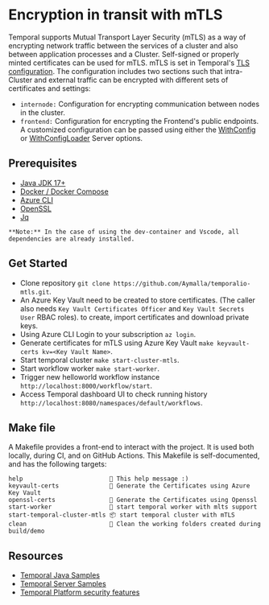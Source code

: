 # Encryption in transit with mTLS

Temporal supports Mutual Transport Layer Security (mTLS) as a way of encrypting network traffic
between the services of a cluster and also between application processes and a Cluster.
Self-signed or properly minted certificates can be used for mTLS. mTLS is set in
Temporal's [TLS configuration](https://docs.temporal.io/references/configuration/#tls).
The configuration includes two sections such that intra-Cluster and external traffic can be
encrypted with different sets of certificates and settings:

- `internode:` Configuration for encrypting communication between nodes in the cluster.
- `frontend:` Configuration for encrypting the Frontend's public endpoints.
A customized configuration can be passed using either the
[WithConfig](https://docs.temporal.io/references/server-options#withconfig) or
[WithConfigLoader](https://docs.temporal.io/references/server-options#withconfig) Server options.

## Prerequisites

- [Java JDK 17+](https://openjdk.org/install/)
- [Docker / Docker Compose](https://docs.docker.com/engine/install/)
- [Azure CLI](https://learn.microsoft.com/en-us/cli/azure/install-azure-cli)
- [OpenSSL](https://www.openssl.org/source/)
- [Jq](https://stedolan.github.io/jq/)

`**Note:** In the case of using the dev-container and Vscode, all dependencies are already installed.`

## Get Started

- Clone repository `git clone https://github.com/Aymalla/temporalio-mtls.git`.
- An Azure Key Vault need to be created to store certificates.
(The caller also needs `Key Vault Certificates Officer` and `Key Vault Secrets User` RBAC roles).
to create, import certificates and download private keys.
- Using Azure CLI Login to your subscription `az login`.
- Generate certificates for mTLS using Azure Key Vault `make keyvault-certs kv=<Key Vault Name>`.
- Start temporal cluster `make start-cluster-mtls`.
- Start workflow worker `make start-worker`.
- Trigger new helloworld workflow instance `http://localhost:8000/workflow/start`.
- Access Temporal dashboard UI to check running history
`http://localhost:8080/namespaces/default/workflows`.

## Make file

A Makefile provides a front-end to interact with the project. It is used both locally, during CI,
and on GitHub Actions. This Makefile is self-documented, and has the following targets:

```text
help                        💬 This help message :)
keyvault-certs              🔐 Generate the Certificates using Azure Key Vault
openssl-certs               🔐 Generate the Certificates using Openssl
start-worker                🏃 start temporal worker with mlts support
start-temporal-cluster-mtls 📦 start temporal cluster with mTLS
clean                       🧹 Clean the working folders created during build/demo
```

## Resources

- [Temporal Java Samples](https://github.com/temporalio/samples-java)
- [Temporal Server Samples](https://github.com/temporalio/samples-server/tree/main/tls/tls-simple)
- [Temporal Platform security features](https://docs.temporal.io/security?lang=java)
